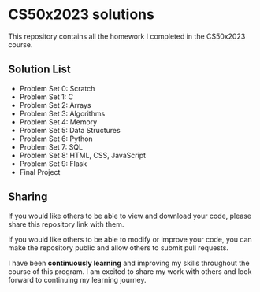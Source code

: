 # CS50x2023 solutions

This repository contains all the homework I completed in the CS50x2023 course.

## Solution List

- Problem Set 0: Scratch
- Problem Set 1: C
- Problem Set 2: Arrays
- Problem Set 3: Algorithms
- Problem Set 4: Memory
- Problem Set 5: Data Structures
- Problem Set 6: Python
- Problem Set 7: SQL
- Problem Set 8: HTML, CSS, JavaScript
- Problem Set 9: Flask
- Final Project

## Sharing

If you would like others to be able to view and download your code, please share this repository link with them.

If you would like others to be able to modify or improve your code, you can make the repository public and allow others to submit pull requests.

I have been **continuously learning** and improving my skills throughout the course of this program. I am excited to share my work with others and look forward to continuing my learning journey.
